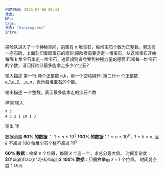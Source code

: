 ```yaml
---
创建时间: 2025-07-06 09:34
难度: 
URL: 
tags: 
状态: "#inprogress"
intro:
---
```

探险队进入了一个神秘空间，前面有 n 堆宝石，每堆宝石个数为正整数。旁边有一座石碑，上面刻印着取宝石的规则:探险者需要选定一堆宝石，从这堆宝石开始每隔 k 堆宝石拿走一堆宝石，违反规则者会受到神秘力量的惩罚!已知每一堆宝石的个数，请问探险队最多能拿走多少个宝石?

输入描述
第一行:两个正整数 n,k，用一个空格隔开;
第二行:n 个正整数 a_1,a_2,...,a_n，表示每堆宝石的个数。

输出描述
一个整数，表示最多能拿走的宝石个数

样例
输入
```
7 2
4 6 2 1 10 1 3
```
输出
16

数据范围
**60% 的数据** ： $1 \le n \le 10^3$
**100% 的数据**：$1 \le n \le 10^6$，$1 \le k < n$, 且 $k$ 不超过 100
每堆宝石个数不超过 $10^5$

**60% 数据**：枚举 $n$ 个位置，每隔 $k$ 个选一个，求总分最大值。   时间复杂度：$O\bigl(\frac{n^2}{k}\bigr)$
**100% 数据**：只需枚举前 $k+1$ 个位置。 时间复杂度：$O(n)$
